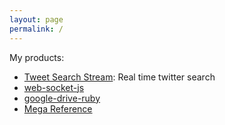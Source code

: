 ```yaml
---
layout: page
permalink: /
---
```


My products:

- [Tweet Search Stream](http://tweet-search-stream.gimite.net/): Real time twitter search
- [web-socket-js](https://github.com/gimite/web-socket-js)
- [google-drive-ruby](https://github.com/gimite/google-drive-ruby)
- [Mega Reference](http://mega-reference.gimite.net/)
